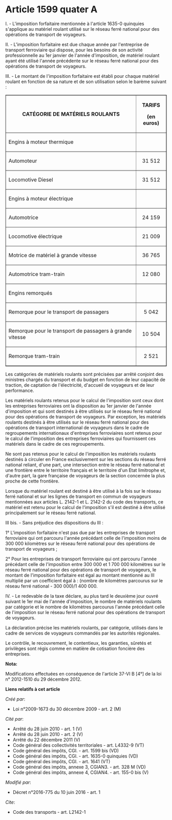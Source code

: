 # Article 1599 quater A

I. - L'imposition forfaitaire mentionnée à l'article 1635-0 quinquies s'applique au matériel roulant utilisé sur le réseau
ferré national pour des opérations de transport de voyageurs. 

II. - L'imposition forfaitaire est due chaque année par l'entreprise de transport ferroviaire qui dispose, pour les besoins
de son activité professionnelle au 1er janvier de l'année d'imposition, de matériel roulant ayant été utilisé l'année
précédente sur le réseau ferré national pour des opérations de transport de voyageurs. 

III. - Le montant de l'imposition forfaitaire est établi pour chaque matériel roulant en fonction de sa nature et de son
utilisation selon le barème suivant : 

<table border="1" align="center">
    <tbody>
      <tr>
        <th>CATÉGORIE DE MATÉRIELS ROULANTS 

</th>
        <th>

TARIFS 

(en euros) 

</th>
      </tr>
      <tr>
        <td align="left">

Engins à moteur thermique 

</td>
        <td align="left">
      </td></tr>
      <tr>
        <td align="left">

Automoteur 

</td>
        <td align="center">

31 512 

</td>
      </tr>
      <tr>
        <td align="left">

Locomotive Diesel 

</td>
        <td align="center">

31 512 

</td>
      </tr>
      <tr>
        <td align="left">

Engins à moteur électrique 

</td>
        <td align="left">
      </td></tr>
      <tr>
        <td align="left">

Automotrice 

</td>
        <td align="center">

24 159 

</td>
      </tr>
      <tr>
        <td align="left">

Locomotive électrique 

</td>
        <td align="center">

21 009 

</td>
      </tr>
      <tr>
        <td align="left">

Motrice de matériel à grande vitesse 

</td>
        <td align="center">

36 765 

</td>
      </tr>
      <tr>
        <td align="left">

Automotrice tram-train 

</td>
        <td align="center">

12 080 

</td>
      </tr>
      <tr>
        <td align="left">

Engins remorqués 

</td>
        <td align="left">
      </td></tr>
      <tr>
        <td align="left">

Remorque pour le transport de passagers 

</td>
        <td align="center">

5 042 

</td>
      </tr>
      <tr>
        <td align="left">

Remorque pour le transport de passagers à grande vitesse 

</td>
        <td align="center">

10 504 

</td>
      </tr>
      <tr>
        <td align="left">

Remorque tram-train 

</td>
        <td align="center">

2 521 </td>
      </tr>
    </tbody>
  </table>

Les catégories de matériels roulants sont précisées par arrêté conjoint des ministres chargés du transport et du budget en
fonction de leur capacité de traction, de captation de l'électricité, d'accueil de voyageurs et de leur performance. 

Les matériels roulants retenus pour le calcul de l'imposition sont ceux dont les entreprises ferroviaires ont la disposition
au 1er janvier de l'année d'imposition et qui sont destinés à être utilisés sur le réseau ferré national pour des opérations
de transport de voyageurs. Par exception, les matériels roulants destinés à être utilisés sur le réseau ferré national pour
des opérations de transport international de voyageurs dans le cadre de regroupements internationaux d'entreprises
ferroviaires sont retenus pour le calcul de l'imposition des entreprises ferroviaires qui fournissent ces matériels dans le
cadre de ces regroupements. 

Ne sont pas retenus pour le calcul de l'imposition les matériels roulants destinés à circuler en France exclusivement sur les
sections du réseau ferré national reliant, d'une part, une intersection entre le réseau ferré national et une frontière entre
le territoire français et le territoire d'un Etat limitrophe et, d'autre part, la gare française de voyageurs de la section
concernée la plus proche de cette frontière. 

Lorsque du matériel roulant est destiné à être utilisé à la fois sur le réseau ferré national et sur les lignes de transport
en commun de voyageurs mentionnées aux articles L. 2142-1 et L. 2142-2 du code des transports, ce matériel est retenu pour le
calcul de l'imposition s'il est destiné à être utilisé principalement sur le réseau ferré national. 

III bis. - Sans préjudice des dispositions du III :

1° L'imposition forfaitaire n'est pas due par les entreprises de transport ferroviaire qui ont parcouru l'année précédant
celle de l'imposition moins de 300 000 kilomètres sur le réseau ferré national pour des opérations de transport de
voyageurs ;

2° Pour les entreprises de transport ferroviaire qui ont parcouru l'année précédant celle de l'imposition entre 300 000 et 1
700 000 kilomètres sur le réseau ferré national pour des opérations de transport de voyageurs, le montant de l'imposition
forfaitaire est égal au montant mentionné au III multiplié par un coefficient égal à : (nombre de kilomètres parcourus sur le
réseau ferré national - 300 000)/1 400 000. 

IV. - Le redevable de la taxe déclare, au plus tard le deuxième jour ouvré suivant le 1er mai de l'année d'imposition, le
nombre de matériels roulants par catégorie et le nombre de kilomètres parcourus l'année précédant celle de l'imposition sur
le réseau ferré national pour des opérations de transport de voyageurs. 

La déclaration précise les matériels roulants, par catégorie, utilisés dans le cadre de services de voyageurs commandés par
les autorités régionales. 

Le contrôle, le recouvrement, le contentieux, les garanties, sûretés et privilèges sont régis comme en matière de cotisation
foncière des entreprises.

**Nota:**

Modifications effectuées en conséquence de l'article 37-VI B [4°] de la loi n° 2012-1510 du 29 décembre 2012.

**Liens relatifs à cet article**

_Créé par_:

  - Loi n°2009-1673 du 30 décembre 2009 - art. 2 (M)

_Cité par_:

  - Arrêté du 28 juin 2010 - art. 1 (V)
  - Arrêté du 28 juin 2010 - art. 2 (V)
  - Arrêté du 22 décembre 2011 (V)
  - Code général des collectivités territoriales - art. L4332-9 (VT)
  - Code général des impôts, CGI. - art. 1599 bis (VD)
  - Code général des impôts, CGI. - art. 1635-0 quinquies (VD)
  - Code général des impôts, CGI. - art. 1641 (VT)
  - Code général des impôts, annexe 3, CGIAN3. - art. 328 M (VD)
  - Code général des impôts, annexe 4, CGIAN4. - art. 155-0 bis (V)

_Modifié par_:

  - Décret n°2016-775 du 10 juin 2016 - art. 1

_Cite_:

  - Code des transports - art. L2142-1
